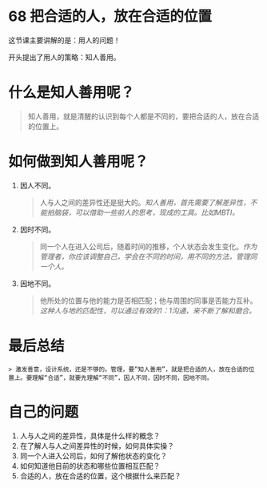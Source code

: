 
# 68 把合适的人，放在合适的位置

这节课主要讲解的是：用人的问题！

开头提出了用人的策略：知人善用。

# 什么是知人善用呢？

> 知人善用，就是清醒的认识到每个人都是不同的，要把合适的人，放在合适的位置上。 

# 如何做到知人善用呢？

1. 因人不同。
	> 人与人之间的差异性还是挺大的。*知人善用，首先需要了解差异性，不能拍脑袋，可以借助一些前人的思考，现成的工具。比如MBTI。*
	
2. 因时不同。
	> 同一个人在进入公司后，随着时间的推移，个人状态会发生变化。*作为管理者，你应该调整自己，学会在不同的时间，用不同的方法，管理同一个人。*

3. 因地不同。
	> 他所处的位置与他的能力是否相匹配；他与周围的同事是否能力互补。*这种人与地的匹配性，可以通过有效的1：1沟通，来不断了解和磨合。*
	
# 最后总结
	> 激发善意，设计系统，还是不够的。管理，要“知人善用”，就是把合适的人，放在合适的位置上。要理解“合适”，就要先理解“不同”，因人不同，因时不同，因地不同。	
# 自己的问题

1. 人与人之间的差异性，具体是什么样的概念？
2. 在了解人与人之间差异性的时候，如何具体实操？
3. 同一个人进入公司后，如何了解他状态的变化？
4. 如何知道他目前的状态和哪些位置相互匹配？
5. 合适的人，放在合适的位置，这个根据什么来匹配？

